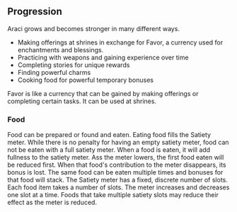 ## Progression
Araci grows and becomes stronger in many different ways.
* Making offerings at shrines in exchange for Favor, a currency used for enchantments and blessings.
* Practicing with weapons and gaining experience over time
* Completing stories for unique rewards
* Finding powerful charms
* Cooking food for powerful temporary bonuses

Favor is like a currency that can be gained by making offerings or completing certain tasks. It can be used at shrines.

### Food
Food can be prepared or found and eaten. Eating food fills the Satiety meter. While there is no penalty for having an empty satiety meter, food can not be eaten with a full satiety meter.
When a food is eaten, it will add fullness to the satiety meter. Ass the meter lowers, the first food eaten will be reduced first. When that food's contribution to the meter disappears, its bonus is lost. The same food can be eaten multiple times and bonuses for that food will stack.
The Satiety meter has a fixed, discrete number of slots. Each food item takes a number of slots. The meter increases and decreases one slot at a time. Foods that take multiple satiety slots may reduce their effect as the meter is reduced.
